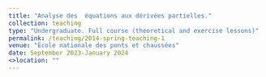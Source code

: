 ```yaml
---
title: "Analyse des  équations aux dérivées partielles."
collection: teaching
type: "Undergraduate. Full course (theoretical and exercise lessons)"
permalink: /teaching/2014-spring-teaching-1
venue: "École nationale des ponts et chaussées"
date: September 2023-January 2024
<>location: ""
---
```


